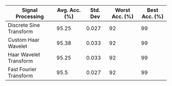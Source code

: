 | Signal Processing       |   Avg. Acc. (%) |   Std. Dev |   Worst Acc. (%) |   Best Acc. (%) |
|-------------------------|-----------------|------------|------------------|-----------------|
| Discrete Sine Transform |           95.25 |      0.027 |               92 |              99 |
| Custom Haar Wavelet     |           95.38 |      0.033 |               92 |              99 |
| Haar Wavelet Transform  |           95.25 |      0.033 |               92 |              99 |
| Fast Fourier Transform  |           95.5  |      0.027 |               92 |              99 |